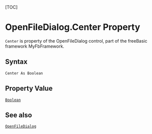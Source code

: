[TOC]
# OpenFileDialog.Center Property

`Center` is property of the OpenFileDialog control, part of the freeBasic framework MyFbFramework.
## Syntax
```freeBasic
Center As Boolean
```
## Property Value
[`Boolean`]("https://www.freebasic.net/wiki/KeyPgBoolean")
## See also
[`OpenFileDialog`](OpenFileDialog.md)
